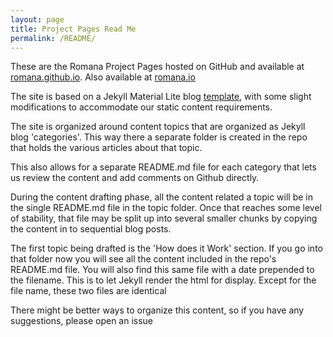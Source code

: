 ```yaml
---
layout: page
title: Project Pages Read Me
permalink: /README/
---
```

These are the Romana Project Pages hosted on GitHub and available at [romana.github.io](romana.github.io). Also available at [romana.io](romana.io)

The site is based on a Jekyll Material Lite blog [template]( https://github.com/mudpuddle/jekyll-mdl), with some slight modifications to accommodate our static content requirements.

The site is organized around content topics that are organized as Jekyll blog 'categories'. This way there a separate folder is created in the repo that holds the various articles about that topic. 

This also allows for a separate README.md file for each category that lets us review the content and add comments on Github directly.

During the content drafting phase, all the content related a topic will be in the single README.md file in the topic folder. Once that reaches some level of stability, that file may be split up into several smaller chunks by copying the content in to sequential blog posts.

The first topic being drafted is the 'How does it Work' section. If you go into that folder now you will see all the content included in the repo's README.md file. You will also find this same file with a date prepended to the filename. This is to let Jekyll render the html for display. Except for the file name, these two files are identical 

There might be better ways to organize this content, so if you have any suggestions, please open an issue


